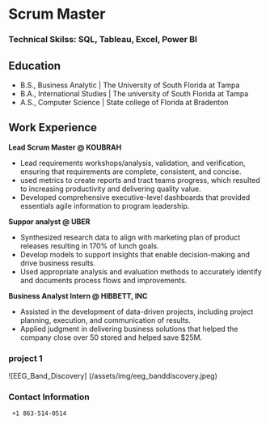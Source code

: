 # Scrum Master

### Technical Skilss: SQL, Tableau, Excel, Power BI

## Education
- B.S., Business Analytic | The University of South Florida at Tampa
- B.A., International Studies | The university of South Florida at Tampa
- A.S., Computer Science | State college of Florida at Bradenton

## Work Experience 
**Lead Scrum Master @ KOUBRAH**
- Lead requirements workshops/analysis, validation, and verification, ensuring that requirements are complete, consistent, and concise.
- used metrics to create reports and tract teams progress, which resulted to increasing productivity and delivering quality value.
- Developed comprehensive executive-level dashboards that provided essentials agile information to program leadership.

**Suppor analyst @ UBER**
- Synthesized research data to align with marketing plan of product releases resulting in 170% of lunch goals.
- Develop models to support insights that enable decision-making and drive business results.
- Used appropriate analysis and evaluation methods to accurately identify and documents process flows and improvements. 

**Business Analyst Intern @ HIBBETT, INC** 
- Assisted in the development of data-driven projects, including project planning, execution, and communication of results.
- Applied judgment in delivering business solutions that helped the company close over 50 stored and helped save $25M. 


### project 1

![EEG_Band_Discovery] (/assets/img/eeg_banddiscovery.jpeg)


### Contact Information
     +1 863-514-0514

<!---
ftsoungui/ftsoungui is a ✨ special ✨ repository because its `README.md` (this file) appears on your GitHub profile.
You can click the Preview link to take a look at your changes.
--->
